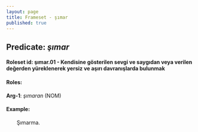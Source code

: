 ```yaml
---
layout: page
title: Frameset - şımar
published: true
---
```

<h2>Predicate: <i>şımar</i></h2>
<h4>Roleset id: şımar.01 - Kendisine gösterilen sevgi ve saygıdan veya verilen değerden yüreklenerek yersiz ve aşırı davranışlarda bulunmak<br>
<h4>Roles:</h4>
<b>Arg-1</b>: <i>şımaran</i>  (NOM) <br>
<h4>Example:</h4>
&emsp;&emsp;Şımarma.<br><br>

